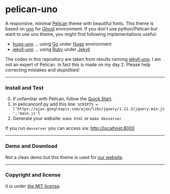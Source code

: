# pelican-uno

A responsive, minimal [Pelican](http://docs.getpelican.com/en/stable/) theme with beautiful fonts. 
This theme is based on [uno](https://github.com/daleanthony/Uno) for [Ghost](https://ghost.org) environment. 
If you don't use python/Pelican but want to use uno theme, you might find following implementations useful:
* [hugo-uno](https://github.com/fredrikloch/hugo-uno) ... using [Go](https://golang.org) under [Hugo](https://gohugo.io) environment
* [jekyll-uno](https://github.com/joshgerdes/jekyll-uno) ... using [Ruby](https://www.ruby-lang.org/en/) under [Jekyll](https://jekyllrb.com)

The codes in this repository are taken from results running [jekyll-uno](https://github.com/joshgerdes/jekyll-uno).
I am not an expert of Pelican. In fact this is made on my day 2. Please help correcting mistakes and stupidities!

---

### Install and Test

0. If unfamiliar with Pelican, follow the [Quick Start](http://docs.getpelican.com/en/stable/quickstart.html#).
1. In pelicanconf.py add this line: 
`SCRIPTS = ['https://ajax.googleapis.com/ajax/libs/jquery/1.11.3/jquery.min.js','main.js']`
2. Generate your website: `make html` or `make devserver`

If you run `devserver` you can access via: [http://localhost:8000](http://localhost:8000)

---

### Demo and Download

Not a clean demo but this theme is used for [our website](www.deeplearnphysics.org).

---

### Copyright and license

It is under [the MIT license](/LICENSE).
